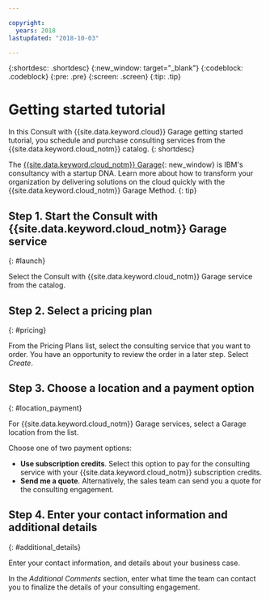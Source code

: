 ```yaml
---

copyright:
  years: 2018
lastupdated: "2018-10-03"

---
```


{:shortdesc: .shortdesc}
{:new_window: target="_blank"}
{:codeblock: .codeblock}
{:pre: .pre}
{:screen: .screen}
{:tip: .tip}

<!-- Name your file `getting-started.md` and include it in the Learn nav group in your toc file. -->


# Getting started tutorial
In this Consult with {{site.data.keyword.cloud}} Garage getting started tutorial, you schedule and purchase consulting services from the {{site.data.keyword.cloud_notm}} catalog.
{: shortdesc}

The [{{site.data.keyword.cloud_notm}} Garage](http://www.ibm.com/cloud/garage/){: new_window} is IBM's consultancy with a startup DNA. Learn more about how to transform your organization by delivering solutions on the cloud quickly with the {{site.data.keyword.cloud_notm}} Garage Method.
{: tip}

## Step 1. Start the Consult with {{site.data.keyword.cloud_notm}} Garage service
{: #launch}

Select the Consult with {{site.data.keyword.cloud_notm}} Garage service from the catalog. 

## Step 2. Select a pricing plan
{: #pricing}

From the Pricing Plans list, select the consulting service that you want to order. You have an opportunity to review the order in a later step. Select _Create_.

## Step 3. Choose a location and a payment option
{: #location_payment}

For {{site.data.keyword.cloud_notm}} Garage services, select a Garage location from the list.

Choose one of two payment options:
* **Use subscription credits**. Select this option to pay for the consulting service with your {{site.data.keyword.cloud_notm}} subscription credits.
* **Send me a quote**. Alternatively, the sales team can send you a quote for the consulting engagement.

## Step 4. Enter your contact information and additional details
{: #additional_details}

Enter your contact information, and details about your business case.

In the _Additional Comments_ section, enter what time the team can contact you to finalize the details of your consulting engagement.
